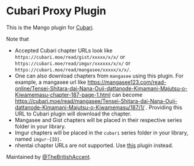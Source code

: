 # Cubari Proxy Plugin

This is the Mango plugin for [Cubari](https://cubari.moe/).

Note that

- Accepted Cubari chapter URLs look like `https://cubari.moe/read/gist/xxxxx/x/x/` or `https://cubari.moe/read/imgur/xxxxxx/x/x/` or `https://cubari.moe/read/mangasee/xxxxx/x/x/`.
- One can also download chapters from `mangasee` using this plugin. For example, a mangasee url like https://mangasee123.com/read-online/Tensei-Shitara-dai-Nana-Ouji-dattanode-Kimamani-Majutsu-o-Kiwamemasu-chapter-187-page-1.html can become https://cubari.moe/read/mangasee/Tensei-Shitara-dai-Nana-Ouji-dattanode-Kimamani-Majutsu-o-Kiwamemasu/187/1/ . Providing this URL to Cubari plugin will download the chapter.
- Mangasee and Gist chapters will be placed in their respective series folder in your library.
- Imgur chapters will be placed in the `cubari` series folder in your library, named `imgur-{ID}`.
- nhentai chapter URLs are not supported. Use [this](https://github.com/hkalexling/mango-plugins/tree/master/plugins/nhentai) plugin instead.

Maintained by [@TheBritishAccent](https://github.com/TheBritishAccent).